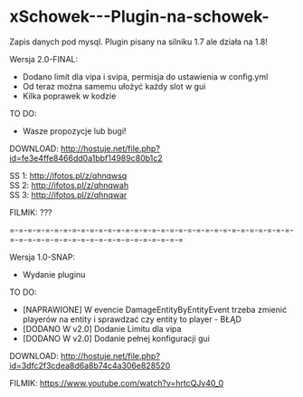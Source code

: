 # xSchowek---Plugin-na-schowek-
Zapis danych pod mysql. Plugin pisany na silniku 1.7 ale działa na 1.8!

Wersja 2.0-FINAL:

- Dodano limit dla vipa i svipa, permisja do ustawienia w config.yml
- Od teraz można samemu ułożyć każdy slot w gui 
- Kilka poprawek w kodzie

TO DO:

- Wasze propozycje lub bugi!

DOWNLOAD: http://hostuje.net/file.php?id=fe3e4ffe8466dd0a1bbf14989c80b1c2

SS 1: http://ifotos.pl/z/qhnqwsq                                                                                                   
SS 2: http://ifotos.pl/z/qhnqwah                                                                                                  
SS 3: http://ifotos.pl/z/qhnqwar                                                                                                  

FILMIK: ???

=-=-=-=-=-=-=-=-=-=-=-=-=-=-=-=-=-=-=-=-=-=-=-=-=-=-=-=-=-=-=-=-=-=-=-=-=-=-=-=-=-=-=-=-=-=-=-=-=-=-=-=

Wersja 1.0-SNAP:

- Wydanie pluginu

TO DO:

- [NAPRAWIONE] W evencie DamageEntityByEntityEvent trzeba zmienić playerów na entity i sprawdzać czy entity to player - BŁĄD
- [DODANO W v2.0] Dodanie Limitu dla vipa
- [DODANO W v2.0] Dodanie pełnej konfiguracji gui

DOWNLOAD: http://hostuje.net/file.php?id=3dfc2f3cdea8d6a8b74c4a306e828520

FILMIK: https://www.youtube.com/watch?v=hrtcQJv40_0

